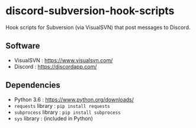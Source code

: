 # discord-subversion-hook-scripts
Hook scripts for Subversion (via VisualSVN) that post messages to Discord.

## Software
* VisualSVN : https://www.visualsvn.com/
* Discord : https://discordapp.com/

## Dependencies
* Python 3.6 : https://www.python.org/downloads/
* `requests` library : `pip install requests`
* `subprocess` library : `pip install subprocess`
* `sys` library : (included in Python)
